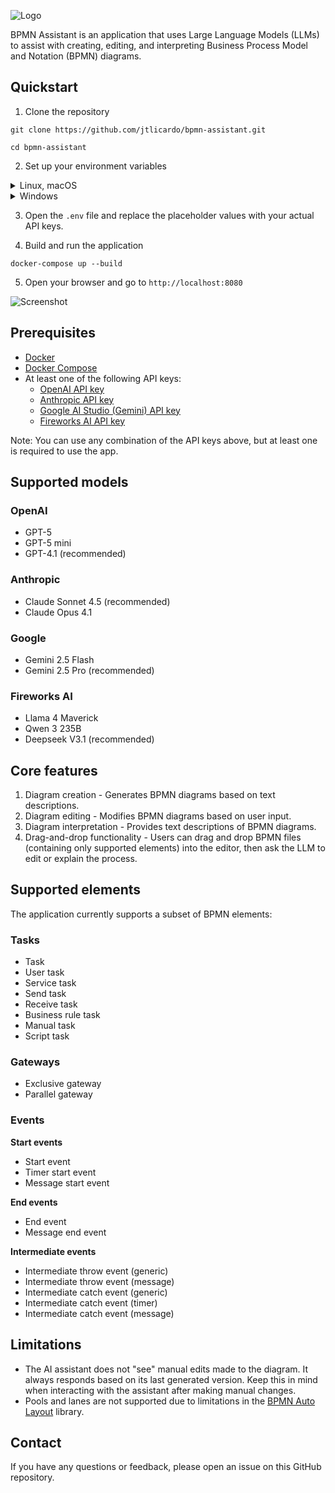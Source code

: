 ![Logo](images/bpmn_assistant_logo.png)

BPMN Assistant is an application that uses Large Language Models (LLMs) to assist with creating, editing, and
interpreting Business Process Model and Notation (BPMN) diagrams.

## Quickstart

1. Clone the repository

```
git clone https://github.com/jtlicardo/bpmn-assistant.git
```

```
cd bpmn-assistant
```

2. Set up your environment variables

<details>
<summary>Linux, macOS</summary>

```
cd src/bpmn_assistant
```

```
cp .env.example .env
```

</details>

<details>
<summary>Windows</summary>

```
cd src\bpmn_assistant
```

```
copy .env.example .env
```

</details>

3. Open the `.env` file and replace the placeholder values with your actual API keys.

4. Build and run the application

```
docker-compose up --build
```

5. Open your browser and go to `http://localhost:8080`

![Screenshot](images/screenshot_1.png)

## Prerequisites

- [Docker](https://docs.docker.com/get-docker/)
- [Docker Compose](https://docs.docker.com/compose/install/)
- At least one of the following API keys:
    - [OpenAI API key](https://platform.openai.com/docs/quickstart)
    - [Anthropic API key](https://console.anthropic.com/)
    - [Google AI Studio (Gemini) API key](https://aistudio.google.com/app/apikey)
    - [Fireworks AI API key](https://docs.fireworks.ai/getting-started/quickstart)

Note: You can use any combination of the API keys above, but at least one is required to use the app.

## Supported models

### OpenAI

* GPT-5
* GPT-5 mini
* GPT-4.1 (recommended)

### Anthropic

* Claude Sonnet 4.5 (recommended)
* Claude Opus 4.1

### Google

* Gemini 2.5 Flash
* Gemini 2.5 Pro (recommended)

### Fireworks AI

* Llama 4 Maverick
* Qwen 3 235B
* Deepseek V3.1 (recommended)

## Core features

1. Diagram creation - Generates BPMN diagrams based on text descriptions.
2. Diagram editing - Modifies BPMN diagrams based on user input.
3. Diagram interpretation - Provides text descriptions of BPMN diagrams.
4. Drag-and-drop functionality - Users can drag and drop BPMN files (containing only supported elements) into the
   editor, then ask the LLM to edit or explain the process.

## Supported elements

The application currently supports a subset of BPMN elements:

### Tasks
* Task
* User task
* Service task
* Send task
* Receive task
* Business rule task
* Manual task
* Script task

### Gateways
* Exclusive gateway
* Parallel gateway

### Events
**Start events**
* Start event
* Timer start event
* Message start event

**End events**
* End event
* Message end event

**Intermediate events**
* Intermediate throw event (generic)
* Intermediate throw event (message)
* Intermediate catch event (generic)
* Intermediate catch event (timer)
* Intermediate catch event (message)

## Limitations

* The AI assistant does not "see" manual edits made to the diagram. It always responds based on its last generated
  version. Keep this in mind when interacting with the assistant after making manual changes.
* Pools and lanes are not supported due to limitations in the [BPMN Auto Layout](https://github.com/bpmn-io/bpmn-auto-layout) library.

## Contact

If you have any questions or feedback, please open an issue on this GitHub repository.
